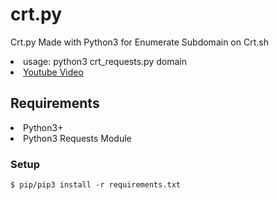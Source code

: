 # crt.py
Crt.py Made with Python3 for Enumerate Subdomain on Crt.sh
  <li> usage: python3 crt_requests.py domain </li>
  <li> <a href="https://www.youtube.com/watch?v=wglIKPp_-Ts">Youtube Video </a> </li>
<h2> Requirements </h2>
  <li>Python3+ </li>
  <li>Python3 Requests Module </li>
<h3> Setup </h3>
  <code>$ pip/pip3 install -r requirements.txt </code>
  
